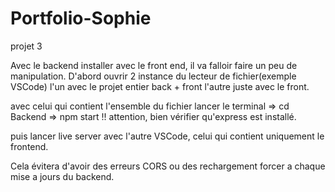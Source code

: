 # Portfolio-Sophie
projet 3

Avec le backend installer avec le front end, il va falloir faire un peu de manipulation.
D'abord ouvrir 2 instance du lecteur de fichier(exemple VSCode)
l'un avec le projet entier back + front
l'autre juste avec le front.

avec celui qui contient l'ensemble du fichier lancer le terminal
=> cd Backend
=> npm start
!! attention, bien vérifier qu'express est installé.

puis lancer live server avec l'autre VSCode, celui qui contient uniquement le frontend.

Cela évitera d'avoir des erreurs CORS ou des rechargement forcer a chaque mise a jours du backend.
